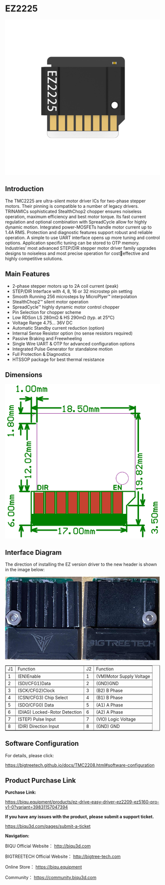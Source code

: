 # EZ2225

<img src=img/EZ2225/EZ2225_Title.png width="600"/>

## **Introduction**

The TMC2225 are ultra-silent motor driver ICs for two-phase stepper motors. Their pinning is compatible to a number of legacy drivers. TRINAMICs sophisticated StealthChop2 chopper ensures noiseless operation, maximum efficiency and best motor torque. Its fast current regulation and optional combination with SpreadCycle allow for highly dynamic motion. Integrated power-MOSFETs handle motor current up to 1.4A RMS. Protection and diagnostic features support robust and reliable operation. A simple to use UART interface opens up more tuning and control options. Application specific tuning can be stored to OTP memory. Industries’ most advanced STEP/DIR stepper motor driver family upgrades designs to noiseless and most precise operation for costeffective and highly competitive solutions.

## **Main Features**

- 2-phase stepper motors up to 2A coil current (peak)
- STEP/DIR Interface with 4, 8, 16 or 32 microstep pin setting
- Smooth Running 256 microsteps by MicroPlyer™ interpolation 
- StealthChop2™ silent motor operation
- SpreadCycle™ highly dynamic motor control chopper
- Pin Selection for chopper scheme
- Low RDSon LS 280mΩ & HS 290mΩ (typ. at 25°C)
- Voltage Range 4.75… 36V DC
- Automatic Standby current reduction (option)
- Internal Sense Resistor option (no sense resistors required)
- Passive Braking and Freewheeling
- Single Wire UART & OTP for advanced configuration options
- Integrated Pulse Generator for standalone motion
- Full Protection & Diagnostics
- HTSSOP package for best thermal resistance

## **Dimensions**

<img src=img/EZ2208/EZ2208_Diagram.png width="600"/>

## **Interface Diagram**

The direction of installing the EZ version driver to the new header is shown in the image below:

<img src=img/EZ5160Pro/EZ5160Pro_Interface3.png width="600"/>

<table border="1">
	<tr>
    <td>J1</td><td>Function</td><td>J2</td><td>Function</td></tr>
	<tr>
    <td>1</td><td>(EN)Enable</td><td>1</td><td>(VM)Motor Supply Voltage</td></tr>
	<tr>
    <td>2</td><td>(SDI/CFG1)Data</td><td>2<td>(GND)GND</td></tr>
    <tr>
    <td>3</td><td>(SCK/CFG2)Clock</td><td>3</td><td>(B2) B Phase</td></tr>
    <tr>
    <td>4</td><td>(CSN/CFG3) Chip Select</td><td>4</td><td>(B1) B Phase</td></tr>
    <tr>
    <td>5</td><td>(SDO/CFG0) Data</td><td>5</td><td>(A1) A Phase</td></tr>
    <tr>
    <td>6</td><td>(DIAG) Locked-Rotor Detection</td><td>6</td><td>(A2) A Phase</td></tr>
    <tr>
    <td>7</td><td>(STEP) Pulse Input</td><td>7</td><td>(VIO) Logic Voltage</td></tr>
    <tr>
    <td>8</td><td>(DIR) Direction Input</td><td>8</td><td>(GND) GND</td></tr>
    <tr>
</table>

## **Software Configuration**

For details, please click: 

https://bigtreetech.github.io/docs/TMC2208.html#software-configuration



## Product Purchase Link

**Purchase Link:**

https://biqu.equipment/products/ez-drive-easy-driver-ez2209-ez5160-pro-v1-0?variant=39831157047394



**If you have any issues with the product, please submit a support ticket.**

https://biqu3d.com/pages/submit-a-ticket



**Navigation:**

BIQU Official Website：                            				http://biqu3d.com

BIGTREETECH Official Website：            				 http://bigtree-tech.com

Online Store：                                           				 https://biqu.equipment

Community：                                            				  https://community.biqu3d.com
